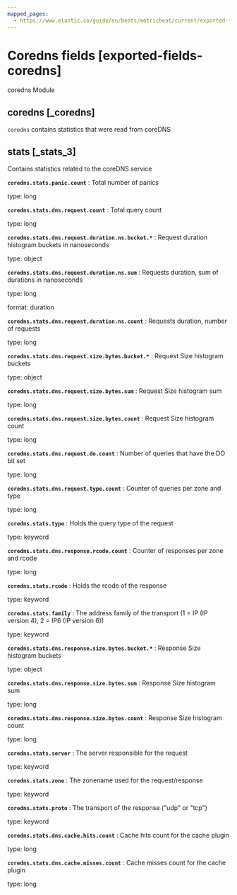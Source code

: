 ```yaml
---
mapped_pages:
  - https://www.elastic.co/guide/en/beats/metricbeat/current/exported-fields-coredns.html
---
```


# Coredns fields [exported-fields-coredns]

coredns Module


## coredns [_coredns]

`coredns` contains statistics that were read from coreDNS


## stats [_stats_3]

Contains statistics related to the coreDNS service

**`coredns.stats.panic.count`**
:   Total number of panics

type: long


**`coredns.stats.dns.request.count`**
:   Total query count

type: long


**`coredns.stats.dns.request.duration.ns.bucket.*`**
:   Request duration histogram buckets in nanoseconds

type: object


**`coredns.stats.dns.request.duration.ns.sum`**
:   Requests duration, sum of durations in nanoseconds

type: long

format: duration


**`coredns.stats.dns.request.duration.ns.count`**
:   Requests duration, number of requests

type: long


**`coredns.stats.dns.request.size.bytes.bucket.*`**
:   Request Size histogram buckets

type: object


**`coredns.stats.dns.request.size.bytes.sum`**
:   Request Size histogram sum

type: long


**`coredns.stats.dns.request.size.bytes.count`**
:   Request Size histogram count

type: long


**`coredns.stats.dns.request.do.count`**
:   Number of queries that have the DO bit set

type: long


**`coredns.stats.dns.request.type.count`**
:   Counter of queries per zone and type

type: long


**`coredns.stats.type`**
:   Holds the query type of the request

type: keyword


**`coredns.stats.dns.response.rcode.count`**
:   Counter of responses per zone and rcode

type: long


**`coredns.stats.rcode`**
:   Holds the rcode of the response

type: keyword


**`coredns.stats.family`**
:   The address family of the transport (1 = IP (IP version 4), 2 = IP6 (IP version 6))

type: keyword


**`coredns.stats.dns.response.size.bytes.bucket.*`**
:   Response Size histogram buckets

type: object


**`coredns.stats.dns.response.size.bytes.sum`**
:   Response Size histogram sum

type: long


**`coredns.stats.dns.response.size.bytes.count`**
:   Response Size histogram count

type: long


**`coredns.stats.server`**
:   The server responsible for the request

type: keyword


**`coredns.stats.zone`**
:   The zonename used for the request/response

type: keyword


**`coredns.stats.proto`**
:   The transport of the response ("udp" or "tcp")

type: keyword


**`coredns.stats.dns.cache.hits.count`**
:   Cache hits count for the cache plugin

type: long


**`coredns.stats.dns.cache.misses.count`**
:   Cache misses count for the cache plugin

type: long


